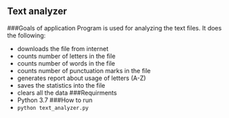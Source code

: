 ## Text analyzer
###Goals of application
Program is used for analyzing the text files. It does the following:
* downloads the file from internet
* counts number of letters in the file
* counts number of words in the file
* counts number of punctuation marks in the file
* generates report about usage of letters (A-Z)
* saves the statistics into the file
* clears all the data
###Requirments
* Python 3.7 
###How to run
* `python text_analyzer.py`
